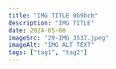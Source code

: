 ```yaml
---
title: "IMG TITLE 0b9bcb"
description: "IMG TITLE"
date: 2024-05-08
imageSrc: "29-IMG_3537.jpeg"
imageAlt: "IMG ALT TEXT"
tags: ["tag1", "tag2"]
---
```

